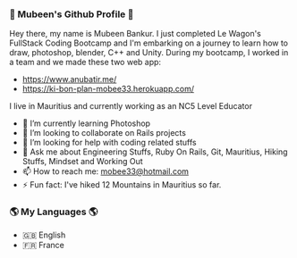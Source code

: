 ### 👋 Mubeen's Github Profile 👋

Hey there, my name is Mubeen Bankur. I just completed Le Wagon's FullStack Coding Bootcamp and I'm embarking on a journey to learn how to draw, photoshop, blender, C++ and Unity. 
During my bootcamp, I worked in a team and we made these two web app: 
- https://www.anubatir.me/
- https://ki-bon-plan-mobee33.herokuapp.com/

I live in Mauritius and currently working as an NC5 Level Educator

- 🌱 I’m currently learning Photoshop
- 👯 I’m looking to collaborate on Rails projects
- 🤔 I’m looking for help with coding related stuffs
- 💬 Ask me about Engineering Stuffs, Ruby On Rails, Git, Mauritius, Hiking Stuffs, Mindset and Working Out
- 📫 How to reach me: mobee33@hotmail.com
- ⚡ Fun fact: I've hiked 12 Mountains in Mauritius so far.

### 🌎 My Languages 🌎
- 🇬🇧 English
- 🇫🇷 France
